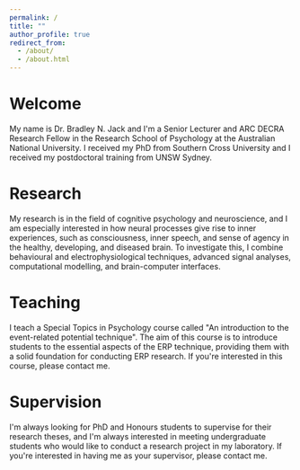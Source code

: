 ```yaml
---
permalink: /
title: ""
author_profile: true
redirect_from: 
  - /about/
  - /about.html
---
```


Welcome
======
My name is Dr. Bradley N. Jack and I'm a Senior Lecturer and ARC DECRA Research Fellow in the Research School of Psychology at the Australian National University. I received my PhD from Southern Cross University and I received my postdoctoral training from UNSW Sydney.

Research
======
My research is in the field of cognitive psychology and neuroscience, and I am especially interested in how neural processes give rise to inner experiences, such as consciousness, inner speech, and sense of agency in the healthy, developing, and diseased brain. To investigate this, I combine behavioural and electrophysiological techniques, advanced signal analyses, computational modelling, and brain-computer interfaces.

Teaching
======
I teach a Special Topics in Psychology course called "An introduction to the event-related potential technique". The aim of this course is to introduce students to the essential aspects of the ERP technique, providing them with a solid foundation for conducting ERP research. If you're interested in this course, please contact me.

Supervision
======
I'm always looking for PhD and Honours students to supervise for their research theses, and I'm always interested in meeting undergraduate students who would like to conduct a research project in my laboratory. If you're interested in having me as your supervisor, please contact me.
